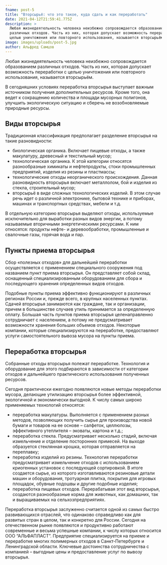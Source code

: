 ```yaml
---
fname: post-5
title: "Вторсырьё: что это такое, куда сдать и как переработать"
date: 2021-04-12T21:59:41.775Z
description: >
  Любая жизнедеятельность человека неизбежно сопровождается образованием
  различных отходов. Часть из них, которая допускает возможность переработки с
  целью уничтожения или повторного использования, называется вторсырьём.
image: images/uploads/post-5.jpg
author: Альфред Самцов
---
```

Любая жизнедеятельность человека неизбежно сопровождается образованием различных отходов. Часть из них, которая допускает возможность переработки с целью уничтожения или повторного использования, называется вторсырьём.

В сегодняшних условиях переработка вторсырья выступает важным источником получения дополнительных ресурсов. Кроме того, она ведет к сокращению количества и площади мусорных полигонов, улучшить экологическую ситуацию и сберечь не возобновляемые природные ресурсы.

## Виды вторсырья

Традиционная классификация предполагает разделение вторсырья на такие разновидности:

* биологическая органика. Включает пищевые отходы, а также макулатуру, древесный и текстильный мусор;
* технологическая органика. К этой категории относятся разнообразные химикаты и нефтепродукты, стоки промышленных предприятий, изделия из резины и пластмассы;
* технологические отходы неорганического происхождения. Данная разновидность вторсырья включает металлолом, бой и изделия из стекла, строительный мусор;
* вторсырьё в виде сложных технологических изделий. В этом случае речь идет о различной электронике, бытовой технике и приборах, машинах и транспортных средствах, мебели и т.д.

В отдельную категорию вторсырья выделяют отходы, используемые исключительно для выработки разных видов энергии, а потому называемые вторичными энергетическими ресурсами. К ним относятся: продукты нефте- и деревообработки, промышленные и свалочные газы, горячая вода и пар.

## Пункты приема вторсырья

Сбор «полезных отходов» для дальнейшей переработки осуществляется с применением специального сооружения под названием пункт приема вторсырья. Он представляет собой склад, оснащенный специализированным оборудованием для сбора и последующего хранения определенных видов отходов.

Подобные пункты приема эффективно функционируют в различных регионах России и, прежде всего, в крупных населенных пунктах. Сдачей вторсырья занимаются как граждане, так и организации, причем в большинстве случаев утиль принимается за определенную оплату. Большая часть пунктов приема вторсырья целенаправленно сотрудничает с населением, а потому не предусматривает возможности хранения больших объемов отходов. Некоторые компании, которые специализируются на переработке, предоставляют услуги самостоятельного вывоза мусора на пункты приема.

## Переработка вторсырья

Собранные отходы вторсырья полежат переработке. Технология и оборудование для этого подбираются в зависимости от категории отходов и дальнейшего практического использования полученных ресурсов.

Сегодня практически ежегодно появляются новые методы переработки мусора, делающие утилизацию вторсырья более эффективной, экологичной и экономически выгодной. К числу самых широко применяемых технологий относятся:

* переработка макулатуры. Выполняется с применением разных методов, позволяющих получить сырье для производства новой бумаги и товаров на ее основе – салфеток, целлюлозы, эффективного утеплителя – эковаты, картона и т.д.;
* переработка стекла. Предусматривает несколько стадий, включая измельчение и отделение посторонних примесей. На выходе образуется стеклянная крошка, которая отправляется на переплавку;
* переработка изделий из резины. Технология переработки предусматривает измельчение отходов с использованием криогенных установок с последующей сортировкой. В итоге создается сырье, из которого изготавливаются резиновые детали машин и оборудования, тротуарная плитка, покрытия для игровых площадок, обувные подошвы и другие подобные изделия;
* переработка пищевых отходов. Перерабатывая этот вид вторсырья, создаются разнообразные корма для животных, как домашних, так и выращиваемых на сельхозпредприятиях.

Переработка вторсырья заслуженно считается одной из самых быстро развивающихся отраслей, что одинаково справедливо как для развитых стран в целом, так и конкретно для России. Сегодня на отечественном рынке появляются и продуктивно работают современные и весьма успешные компании, к числу которых относится ООО “АЛЬФАПЛАСТ”. Предприятие специализируется на приеме и переработке многих полимерных отходов в Санкт-Петербурге и Ленинградской области. Ключевые достоинства сотрудничества с компанией – выгодные цены и предоставление услуг по вывозу вторсырья.